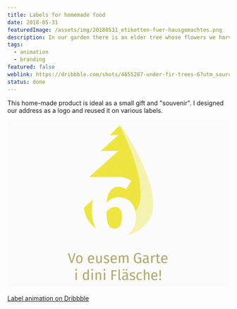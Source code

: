 ```yaml
---
title: Labels for homemade food
date: 2018-05-31
featuredImage: /assets/img/20180531_etiketten-fuer-hausgemachtes.png
description: In our garden there is an elder tree whose flowers we harvest every year and make syrup from. We also process other things that grow in our garden.
tags:
  - animation
  - branding
featured: false
weblink: https://dribbble.com/shots/4655287-under-fir-trees-6?utm_source=Clipboard_Shot&utm_campaign=pixelstrolch&utm_content=under%20fir%20trees%206&utm_medium=Social_Share
status: done
---
```

This home-made product is ideal as a small gift and "souvenir". I designed our address as a logo and reused it on various labels.

![Created labels. GIF animation](/assets/img/20180531_etiketten-fuer-hausgemachtes_1.gif)

[Label animation on Dribbble](https://dribbble.com/shots/4655287-under-fir-trees-6?utm_source=Clipboard_Shot&utm_campaign=pixelstrolch&utm_content=under%20fir%20trees%206&utm_medium=Social_Share)
